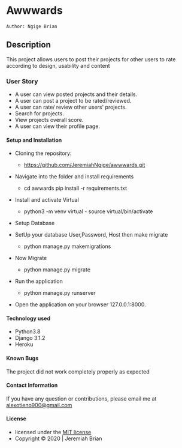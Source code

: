 # Awwwards

    Author: Ngige Brian

## Description

This project allows users to post their projects for other users to rate according to design, usability and content

### User Story

* A user can view posted projects and their details.
* A user can post a project to be rated/reviewed.
* A user can rate/ review other users' projects.
* Search for projects.
* View projects overall score.
* A user can view their profile page.

#### Setup and Installation

* Cloning the repository:
  * <https://github.com/JeremiahNgige/awwwards.git>

* Navigate into the folder and install requirements
  * cd awwards pip install -r requirements.txt

* Install and activate Virtual
  * python3 -m venv virtual - source virtual/bin/activate  

* Setup Database
* SetUp your database User,Password, Host then make migrate
  * python manage.py makemigrations

* Now Migrate
  * python manage.py migrate

* Run the application
  * python manage.py runserver

* Open the application on your browser 127.0.0.1:8000.

#### Technology used

* Python3.8
* Django 3.1.2
* Heroku

#### Known Bugs

The project did not work completely properly as expected

#### Contact Information

If you have any question or contributions, please email me at alexotieno900@gmail.com

#### License

* licensed under the [MIT license](LICENSE)
* Copyright &copy; 2020 | Jeremiah Brian
